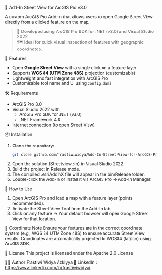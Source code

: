 📍 Add-In Street View for ArcGIS Pro v3.0

A custom ArcGIS Pro Add-In that allows users to open Google Street View directly from a clicked feature on the map.
> 🎯 Developed using ArcGIS Pro SDK for .NET (v3.0) and Visual Studio 2022  
> 🗺️ Ideal for quick visual inspection of features with geographic coordinates.


🚀 Features
- Open **Google Street View** with a single click on a feature layer
- Supports **WGS 84 (UTM Zone 48S)** projection (customizable)
- Lightweight and fast integration with ArcGIS Pro
- Customizable tool name and UI using `Config.daml`


🛠 Requirements
- ArcGIS Pro 3.0
- Visual Studio 2022 with:
  - ArcGIS Pro SDK for .NET (v3.0)
  - .NET Framework 4.8
- Internet connection (to open Street View)


📦 Installation
1. Clone the repository:
   ```bash
   git clone github.com/frastiwiwidya/Add-In-Street-View-for-ArcGOS-Pro-v-3.0/Streetview/bin/Release/net6.0-windows/Streetview.esriAddinX
2. Open the solution (Streetview.sln) in Visual Studio 2022.
3. Build the project in Release mode.
4. The compiled .esriAddInX file will appear in the bin\Release folder.
5. Double-click the Add-In or install it via ArcGIS Pro → Add-In Manager.

🧪 How to Use
1. Open ArcGIS Pro and load a map with a feature layer (points recommended).
2. Activate the Street View Tool from the Add-In tab.
3. Click on any feature → Your default browser will open Google Street View for that location.

📍 Coordinate Note
Ensure your features are in the correct coordinate system (e.g., WGS 84 UTM Zone 48S) to ensure accurate Street View results. Coordinates are automatically projected to WGS84 (lat/lon) using ArcGIS SDK.


📄 License
This project is licensed under the Apache 2.0 License

🙋‍♀️ Author
Frastiwi Widya Azkiyya
🔗 LinkedIn : https://www.linkedin.com/in/frastiwiwidya/



